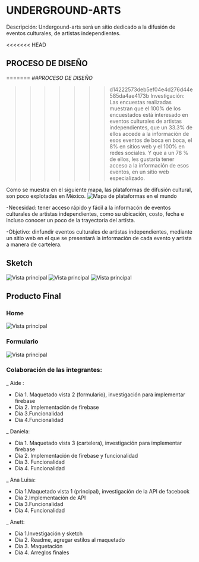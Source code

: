 # UNDERGROUND-ARTS

Descripción: Undergound-arts será un sitio dedicado a la difusión de eventos culturales, de artistas independientes.

<<<<<<< HEAD
## PROCESO DE DISEÑO
=======
##_PROCESO DE DISEÑO_
>>>>>>> d14222573deb5ef04e4d276d44e585da4ae4173b
Investigación: Las encuestas realizadas muestran que el 100% de los encuestados está interesado en eventos
culturales de artistas independientes, que un 33.3% de ellos accede a la información de esos eventos de boca
en boca, el 8% en sitios web y el 100% en redes sociales. Y que a un 78 % de ellos, les gustaría tener acceso
a la información de esos eventos, en un sitio web especializado.

Como se muestra en el siguiente mapa, las plataformas de difusión cultural, son poco explotadas en México.
![Mapa de plataformas en el mundo](./assets/imagen/mapa.jpg)


-Necesidad: tener acceso rápido y fácil a la informacón de eventos culturales de artistas independientes,
como su ubicación, costo, fecha e incluso conocer un poco de la trayectoria del artísta.

-Objetivo: dinfundir eventos culturales de artistas independientes, mediante un sitio web en el que se presentará
la información de cada evento y artista a manera de cartelera.

## Sketch
![Vista principal](./assets/imagen/vista-principal.jpeg)
![Vista principal](./assets/imagen/vista-formulario.jpeg)
![Vista principal](./assets/imagen/vista-cartelera.jpeg)

## Producto Final
### Home
![Vista principal](./assets/imagen/home2.png)
### Formulario
![Vista principal](./assets/imagen/formulario.png)


### Colaboración de las integrantes:


_ Aide :
* Día 1. Maquetado vista 2 (formulario), investigación para implementar firebase
* Día 2. Implementación de firebase
* Día 3.Funcionalidad
* Día 4.Funcionalidad

_ Daniela:
* Día 1. Maquetado vista 3 (cartelera), investigación para implementar firebase
* Día 2. Implementación de firebase y funcionalidad
* Día 3. Funcionalidad
* Día 4. Funcionalidad

_ Ana Luisa:
* Día 1.Maquetado vista 1 (principal), investigación de la API de facebook
* Día 2.Implementación de API
* Día 3.Funcionalidad
* Día 4. Funcionalidad

_ Anett:
* Día 1.Investigación y sketch
* Día 2. Readme, agregar estilos al maquetado
* Día 3. Maquetación
* Día 4. Arreglos finales
